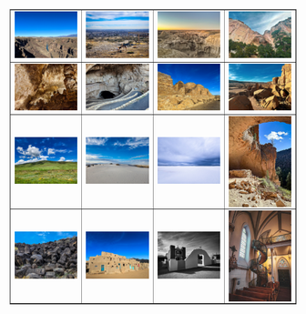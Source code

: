 <!DOCTYPE html5>

<table align=center border="1">


<tr>

<td width="250px"> <img src="../pics/nm_021.jpg" border=0 alt=""></img> </td>
<td width="250px"> <img src="../pics/nm_022.jpg" border=0 alt=""></img> </td>
<td width="250px"> <img src="../pics/nm_023.jpg" border=0 alt=""></img> </td>
<td width="250px"> <img src="../pics/nm_024.jpg" border=0 alt=""></img> </td>
    
</tr>
    
<tr>
    
<td width="250px"> <img src="../pics/nm_031.jpg" border=0 alt=""></img> </td>
<td width="250px"> <img src="../pics/nm_032.jpg" border=0 alt=""></img> </td>
<td width="250px"> <img src="../pics/nm_033.jpg" border=0 alt=""></img> </td>
<td width="250px"> <img src="../pics/nm_034.jpg" border=0 alt=""></img> </td>
    
</tr>

<tr>

<td width="250px"> <img src="../pics/nm_001.jpg" border=0 alt=""></img> </td>
<td width="250px"> <img src="../pics/nm_002.jpg" border=0 alt=""></img> </td>
<td width="250px"> <img src="../pics/nm_003.jpg" border=0 alt=""></img> </td>
<td width="250px"> <img src="../pics/nm_004.jpg" style="height: 160px; display: block; margin: auto;" alt=""></img> </td>

</tr>

<tr>

<td width="250px"> <img src="../pics/nm_011.jpg" border=0 alt=""></img> </td>
<td width="250px"> <img src="../pics/nm_012.jpg" border=0 alt=""></img> </td>
<td width="250px"> <img src="../pics/nm_013.jpg" border=0 alt=""></img> </td>
<td width="250px"> <img src="../pics/nm_014.jpg" style="height: 160px; display: block; margin: auto;" alt=""></img> </td>

</tr>

</table>
